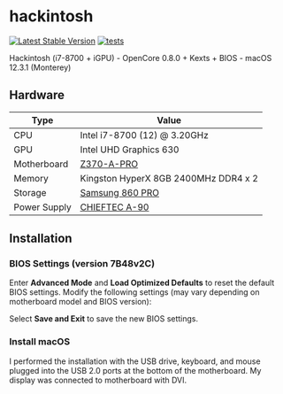 # hackintosh

[![Latest Stable Version](https://img.shields.io/github/v/release/brokeyourbike/ocvalidate-action)](https://github.com/brokeyourbike/ocvalidate-action/releases)
[![tests](https://github.com/brokeyourbike/hackintosh/actions/workflows/tests.yml/badge.svg)](https://github.com/brokeyourbike/hackintosh/actions/workflows/tests.yml)

Hackintosh (i7-8700 + iGPU) - OpenCore 0.8.0 + Kexts + BIOS - macOS 12.3.1 (Monterey) 

## Hardware

Type | Value
--- | ---
CPU | Intel i7-8700 (12) @ 3.20GHz
GPU | Intel UHD Graphics 630
Motherboard | [Z370-A-PRO](https://www.msi.com/Motherboard/Z370-A-PRO/Specification)
Memory | Kingston HyperX 8GB 2400MHz DDR4 x 2
Storage | [Samsung 860 PRO](https://semiconductor.samsung.com/consumer-storage/internal-ssd/860pro/)
Power Supply | [CHIEFTEC A-90](https://www.chieftec.eu/products-detail/109/A-90-SERIES/112/GDP-750C)

## Installation

### BIOS Settings (version 7B48v2C)

Enter **Advanced Mode** and **Load Optimized Defaults** to reset the default BIOS settings. Modify the following settings (may vary depending on motherboard model and BIOS version):

Select **Save and Exit** to save the new BIOS settings.

### Install macOS

I performed the installation with the USB drive, keyboard, and mouse plugged into the USB 2.0 ports at the bottom of the motherboard. My display was connected to motherboard with DVI.